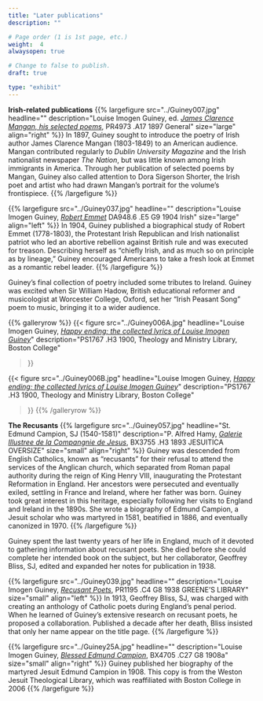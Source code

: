 ```yaml
---
title: "Later publications"
description: ""

# Page order (1 is 1st page, etc.)
weight:  4
alwaysopen: true

# Change to false to publish.
draft: true

type: "exhibit"
---
```

__Irish-related publications__
{{% largefigure src="../Guiney007.jpg"
                headline=""
                description="Louise Imogen Guiney, ed. *[James Clarence Mangan, his selected poems](https://bc-primo.hosted.exlibrisgroup.com/permalink/f/1jdnfk3/ALMA-BC21315432630001021)*, PR4973 .A17 1897 General"
                size="large"
                align="right" %}}
In 1897, Guiney sought to introduce the poetry of Irish author James Clarence Mangan (1803-1849) to an American audience. Mangan contributed regularly to *Dublin University Magazine* and the Irish nationalist newspaper *The Nation*, but was little known among Irish immigrants in America. Through her publication of selected poems by Mangan, Guiney also called attention to Dora Sigerson Shorter, the Irish poet and artist who had drawn Mangan’s portrait for the volume’s frontispiece.
{{% /largefigure %}}

{{% largefigure src="../Guiney037.jpg"
                headline=""
                description="Louise Imogen Guiney, *[Robert Emmet](https://bc-primo.hosted.exlibrisgroup.com/permalink/f/1jdnfk3/ALMA-BC21343939550001021)* DA948.6 .E5 G9 1904 Irish"
                size="large" align="left" %}}
In 1904, Guiney published a biographical study of Robert Emmet (1778-1803), the Protestant Irish Republican and Irish nationalist patriot who led an abortive rebellion against British rule and was executed for treason. Describing herself as “chiefly Irish, and as much so on principle as by lineage,” Guiney encouraged Americans to take a fresh look at Emmet as a romantic rebel leader.
{{% /largefigure %}}

Guiney’s final collection of poetry included some tributes to Ireland. Guiney was excited when Sir William Hadow, British educational reformer and musicologist at Worcester College, Oxford, set her “Irish Peasant Song” poem to music, bringing it to a wider audience.

{{% galleryrow %}}
{{< figure src="../Guiney006A.jpg"
           headline="Louise Imogen Guiney, *[Happy ending; the collected lyrics of Louise Imogen Guiney](https://bc-primo.hosted.exlibrisgroup.com/permalink/f/1s00uvk/ALMA-BC21320768740001021)*"
           description="PS1767 .H3 1900, Theology and Ministry Library, Boston College"
>}}

{{< figure src="../Guiney006B.jpg"
           headline="Louise Imogen Guiney, *[Happy ending; the collected lyrics of Louise Imogen Guiney](https://bc-primo.hosted.exlibrisgroup.com/permalink/f/1s00uvk/ALMA-BC21320768740001021)*"
           description="PS1767 .H3 1900, Theology and Ministry Library, Boston College"
>}}
{{% /galleryrow %}}

__The Recusants__
{{% largefigure src="../Guiney057.jpg"
                headline="St. Edmund Campion, SJ (1540-1581)"
                description="P. Alfred Hamy, *[Galerie Illustree de la Compangnie de Jesus](https://bc-primo.hosted.exlibrisgroup.com/permalink/f/1jdnfk3/ALMA-BC21333610360001021)*, BX3755 .H3 1893 JESUITICA OVERSIZE"
                size="small"
                align="right" %}}
Guiney was descended from English Catholics, known as “recusants” for their refusal to attend the services of the Anglican church, which separated from Roman papal authority during the reign of King Henry VIII, inaugurating the Protestant Reformation in England. Her ancestors were persecuted and eventually exiled, settling in France and Ireland, where her father was born. Guiney took great interest in this heritage, especially following her visits to England and Ireland in the 1890s. She wrote a biography of Edmund Campion, a Jesuit scholar who was martyred in 1581, beatified in 1886, and eventually canonized in 1970.
{{% /largefigure %}}

Guiney spent the last twenty years of her life in England, much of it devoted to gathering information about recusant poets. She died before she could complete her intended book on the subject, but her collaborator, Geoffrey Bliss, SJ, edited and expanded her notes for publication in 1938.

{{% largefigure src="../Guiney039.jpg"
                headline=""
                description="Louise Imogen Guiney, *[Recusant Poets](https://bc-primo.hosted.exlibrisgroup.com/permalink/f/1jdnfk3/ALMA-BC21340849210001021)*, PR1195 .C4 G8 1938 GREENE’S LIBRARY"
                size="small" align="left" %}}
In 1913, Geoffrey Bliss, SJ, was charged with creating an anthology of Catholic poets during England’s penal period. When he learned of Guiney’s extensive research on recusant poets, he proposed a collaboration. Published a decade after her death, Bliss insisted that only her name appear on the title page.
{{% /largefigure %}}

{{% largefigure src="../Guiney25A.jpg"
                headline=""
                description="Louise Imogen Guiney, *[Blessed Edmund Campion](https://bc-primo.hosted.exlibrisgroup.com/permalink/f/1s00uvk/ALMA-BC21317395210001021)*, BX4705 .C27 G8 1908a"
                size="small"
                align="right" %}}
Guiney published her biography of the martyred Jesuit Edmund Campion in 1908. This copy is from the Weston Jesuit Theological Library, which was reaffiliated with Boston College in 2006
{{% /largefigure %}}
